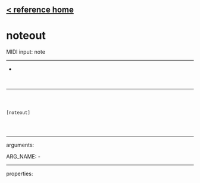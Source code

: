[< reference home](ceammc_lib.html)
---

# noteout


MIDI input: note

---

-
<br>


---


```



[noteout]


            
```

---
arguments:

ARG_NAME: -<br>

---
properties:



